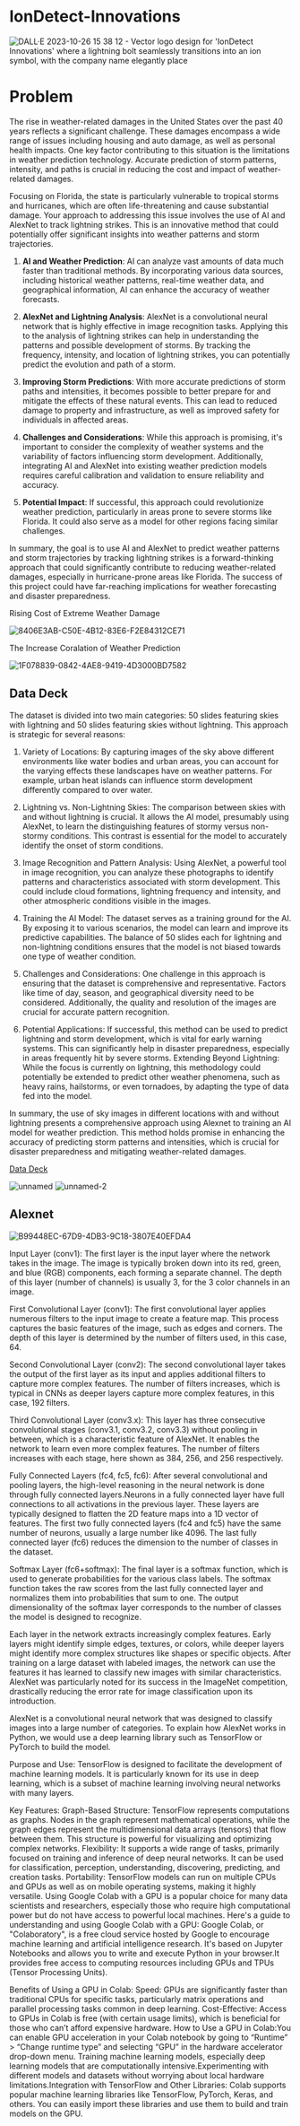 # IonDetect-Innovations
![DALL·E 2023-10-26 15 38 12 - Vector logo design for 'IonDetect Innovations' where a lightning bolt seamlessly transitions into an ion symbol, with the company name elegantly place](https://github.com/Carlbronge/IonDetect-Innovations/assets/143009718/bab2b217-413f-4bdd-a08e-bbcd951f4bce)

# Problem

The rise in weather-related damages in the United States over the past 40 years reflects a significant challenge. These damages encompass a wide range of issues including housing and auto damage, as well as personal health impacts. One key factor contributing to this situation is the limitations in weather prediction technology. Accurate prediction of storm patterns, intensity, and paths is crucial in reducing the cost and impact of weather-related damages.

Focusing on Florida, the state is particularly vulnerable to tropical storms and hurricanes, which are often life-threatening and cause substantial damage. Your approach to addressing this issue involves the use of AI and AlexNet to track lightning strikes. This is an innovative method that could potentially offer significant insights into weather patterns and storm trajectories.

1. **AI and Weather Prediction**: AI can analyze vast amounts of data much faster than traditional methods. By incorporating various data sources, including historical weather patterns, real-time weather data, and geographical information, AI can enhance the accuracy of weather forecasts.

2. **AlexNet and Lightning Analysis**: AlexNet is a convolutional neural network that is highly effective in image recognition tasks. Applying this to the analysis of lightning strikes can help in understanding the patterns and possible development of storms. By tracking the frequency, intensity, and location of lightning strikes, you can potentially predict the evolution and path of a storm.

3. **Improving Storm Predictions**: With more accurate predictions of storm paths and intensities, it becomes possible to better prepare for and mitigate the effects of these natural events. This can lead to reduced damage to property and infrastructure, as well as improved safety for individuals in affected areas.

4. **Challenges and Considerations**: While this approach is promising, it's important to consider the complexity of weather systems and the variability of factors influencing storm development. Additionally, integrating AI and AlexNet into existing weather prediction models requires careful calibration and validation to ensure reliability and accuracy.

5. **Potential Impact**: If successful, this approach could revolutionize weather prediction, particularly in areas prone to severe storms like Florida. It could also serve as a model for other regions facing similar challenges.

In summary, the goal is to use AI and AlexNet to predict weather patterns and storm trajectories by tracking lightning strikes is a forward-thinking approach that could significantly contribute to reducing weather-related damages, especially in hurricane-prone areas like Florida. The success of this project could have far-reaching implications for weather forecasting and disaster preparedness.

Rising Cost of Extreme Weather Damage

![8406E3AB-C50E-4B12-83E6-F2E84312CE71](https://github.com/Carlbronge/IonDetect-Innovations/assets/143009718/d48383af-5cb8-426e-b255-8381629ecfc0)

The Increase Coralation of Weather Prediction

![1F078839-0842-4AE8-9419-4D3000BD7582](https://github.com/Carlbronge/IonDetect-Innovations/assets/143009718/3f7223ce-b850-43b0-b122-8bf169726d58)

## Data Deck
The dataset is divided into two main categories: 50 slides featuring skies with lightning and 50 slides featuring skies without lightning. This approach is strategic for several reasons:

1. Variety of Locations: By capturing images of the sky above different environments like water bodies and urban areas, you can account for the varying effects these landscapes have on weather patterns. For example, urban heat islands can influence storm development differently compared to over water.

2. Lightning vs. Non-Lightning Skies: The comparison between skies with and without lightning is crucial. It allows the AI model, presumably using AlexNet, to learn the distinguishing features of stormy versus non-stormy conditions. This contrast is essential for the model to accurately identify the onset of storm conditions.
  
3. Image Recognition and Pattern Analysis: Using AlexNet, a powerful tool in image recognition, you can analyze these photographs to identify patterns and characteristics associated with storm development. This could include cloud formations, lightning frequency and intensity, and other atmospheric conditions visible in the images.
   
4. Training the AI Model: The dataset serves as a training ground for the AI. By exposing it to various scenarios, the model can learn and improve its predictive capabilities. The balance of 50 slides each for lightning and non-lightning conditions ensures that the model is not biased towards one type of weather condition.

5. Challenges and Considerations: One challenge in this approach is ensuring that the dataset is comprehensive and representative. Factors like time of day, season, and geographical diversity need to be considered. Additionally, the quality and resolution of the images are crucial for accurate pattern recognition.

6. Potential Applications: If successful, this method can be used to predict lightning and storm development, which is vital for early warning systems. This can significantly help in disaster preparedness, especially in areas frequently hit by severe storms.
Extending Beyond Lightning: While the focus is currently on lightning, this methodology could potentially be extended to predict other weather phenomena, such as heavy rains, hailstorms, or even tornadoes, by adapting the type of data fed into the model.

In summary, the use of sky images in different locations with and without lightning presents a comprehensive approach using Alexnet to training an AI model for weather prediction. This method holds promise in enhancing the accuracy of predicting storm patterns and intensities, which is crucial for disaster preparedness and mitigating weather-related damages.

[Data Deck](https://docs.google.com/presentation/d/197FrV3VQS7epab36L3JHWUw1E5opGGDU-xeTYVpOcOY/edit#slide=id.g1e5fe554cc7_0_0)

![unnamed](https://github.com/Carlbronge/IonDetect-Innovations/assets/143009718/60edae61-e9e0-479e-b502-383232e18012)
![unnamed-2](https://github.com/Carlbronge/IonDetect-Innovations/assets/143009718/7a138b69-9728-419e-9d44-d644124e6784)

## Alexnet
![B99448EC-67D9-4DB3-9C18-3807E40EFDA4](https://github.com/Carlbronge/IonDetect-Innovations/assets/143009718/c82a1b14-3af8-42ca-91e9-9e117b279cb4)

Input Layer (conv1): The first layer is the input layer where the network takes in the image. The image is typically broken down into its red, green, and blue (RGB) components, each forming a separate channel. The depth of this layer (number of channels) is usually 3, for the 3 color channels in an image.

First Convolutional Layer (conv1): The first convolutional layer applies numerous filters to the input image to create a feature map. This process captures the basic features of the image, such as edges and corners. The depth of this layer is determined by the number of filters used, in this case, 64.

Second Convolutional Layer (conv2): The second convolutional layer takes the output of the first layer as its input and applies additional filters to capture more complex features. The number of filters increases, which is typical in CNNs as deeper layers capture more complex features, in this case, 192 filters.

Third Convolutional Layer (conv3.x): This layer has three consecutive convolutional stages (conv3.1, conv3.2, conv3.3) without pooling in between, which is a characteristic feature of AlexNet. It enables the network to learn even more complex features. The number of filters increases with each stage, here shown as 384, 256, and 256 respectively.

Fully Connected Layers (fc4, fc5, fc6): After several convolutional and pooling layers, the high-level reasoning in the neural network is done through fully connected layers.Neurons in a fully connected layer have full connections to all activations in the previous layer. These layers are typically designed to flatten the 2D feature maps into a 1D vector of features. The first two fully connected layers (fc4 and fc5) have the same number of neurons, usually a large number like 4096. The last fully connected layer (fc6) reduces the dimension to the number of classes in the dataset.

Softmax Layer (fc6+softmax): The final layer is a softmax function, which is used to generate probabilities for the various class labels. The softmax function takes the raw scores from the last fully connected layer and normalizes them into probabilities that sum to one. The output dimensionality of the softmax layer corresponds to the number of classes the model is designed to recognize.

Each layer in the network extracts increasingly complex features. Early layers might identify simple edges, textures, or colors, while deeper layers might identify more complex structures like shapes or specific objects. After training on a large dataset with labeled images, the network can use the features it has learned to classify new images with similar characteristics. AlexNet was particularly noted for its success in the ImageNet competition, drastically reducing the error rate for image classification upon its introduction.

AlexNet is a convolutional neural network that was designed to classify images into a large number of categories. To explain how AlexNet works in Python, we would use a deep learning library such as TensorFlow or PyTorch to build the model.

Purpose and Use: TensorFlow is designed to facilitate the development of machine learning models. It is particularly known for its use in deep learning, which is a subset of machine learning involving neural networks with many layers.

Key Features:
Graph-Based Structure: TensorFlow represents computations as graphs. Nodes in the graph represent mathematical operations, while the graph edges represent the multidimensional data arrays (tensors) that flow between them. This structure is powerful for visualizing and optimizing complex networks.
Flexibility: It supports a wide range of tasks, primarily focused on training and inference of deep neural networks. It can be used for classification, perception, understanding, discovering, predicting, and creation tasks.
Portability: TensorFlow models can run on multiple CPUs and GPUs as well as on mobile operating systems, making it highly versatile.
Using Google Colab with a GPU is a popular choice for many data scientists and researchers, especially those who require high computational power but do not have access to powerful local machines. Here's a guide to understanding and using Google Colab with a GPU:
Google Colab, or "Colaboratory", is a free cloud service hosted by Google to encourage machine learning and artificial intelligence research. It's based on Jupyter Notebooks and allows you to write and execute Python in your browser.It provides free access to computing resources including GPUs and TPUs (Tensor Processing Units).

Benefits of Using a GPU in Colab:
Speed: GPUs are significantly faster than traditional CPUs for specific tasks, particularly matrix operations and parallel processing tasks common in deep learning.
Cost-Effective: Access to GPUs in Colab is free (with certain usage limits), which is beneficial for those who can’t afford expensive hardware.
How to Use a GPU in Colab:You can enable GPU acceleration in your Colab notebook by going to “Runtime” > “Change runtime type” and selecting “GPU” in the hardware accelerator drop-down menu.
Training machine learning models, especially deep learning models that are computationally intensive.Experimenting with different models and datasets without worrying about local hardware limitations.Integration with TensorFlow and Other Libraries: Colab supports popular machine learning libraries like TensorFlow, PyTorch, Keras, and others. You can easily import these libraries and use them to build and train models on the GPU.
